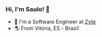 ### Hi, I'm Saulo! 👋

- 🔭 I'm a Software Engineer at [Zyte](https://www.zyte.com/)
- 🌎 From Vitória, ES - Brazil
